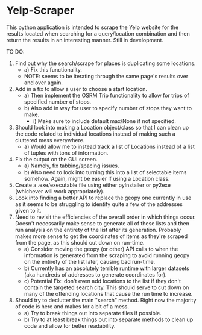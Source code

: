 # Yelp-Scraper  
This python application is intended to scrape the Yelp website for the results located when searching for a query/location combination and then return the results in an interesting manner. Still in development.  


TO DO:  
1. Find out why the search/scrape for places is duplicating some locations.  
   - a) Fix this functionality.  
   - NOTE: seems to be iterating through the same page's results over and over again.  
2. Add in a fix to allow a user to choose a start location.  
   - a) Then implement the OSRM Trip functionality to allow for trips of specified number of stops.  
   - b) Also add in way for user to specify number of stops they want to make.  
     - i) Make sure to include default max/None if not specified.  
3. Should look into making a Location object/class so that I can clean up the code related to individual locations instead of making such a cluttered mess everywhere.  
   - a) Would allow me to instead track a list of Locations instead of a list of tuples with tons of information.  
4. Fix the output on the GUI screen.  
   - a) Namely, fix tabbing/spacing issues.  
   - b) Also need to look into turning this into a list of selectable items somehow. Again, might be easier if using a Location class.  
5. Create a .exe/executable file using either pyInstaller or py2exe (whichever will work appropriately).  
6. Look into finding a better API to replace the geopy one currently in use as it seems to be struggling to identify quite a few of the addresses given to it.  
7. Need to revisit the efficiencies of the overall order in which things occur. Doesn't necessarily make sense to generate all of these lists and then run analysis on the entirety of the list after its generation. Probably makes more sense to get the coordinates of items as they're scraped from the page, as this should cut down on run-time.   
   - a) Consider moving the geopy (or other) API calls to when the information is generated from the scraping to avoid running geopy on the entirety of the list later, causing bad run-time.  
   - b) Currently has an absolutely terrible runtime with larger datasets (aka hundreds of addresses to generate coordinates for).  
   - c) Potential Fix: don't even add locations to the list if they don't contain the targeted search city. This should serve to cut down on many of the offending locations that cause the run time to increase.  
8. Should try to declutter the main "search" method. Right now the majority of code is here and makes for a bit of a mess.  
   - a) Try to break things out into separate files if possible.  
   - b) Try to at least break things out into separate methods to clean up code and allow for better readability.  

